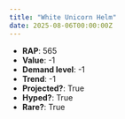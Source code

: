 ```yaml
---
title: "White Unicorn Helm"
date: 2025-08-06T00:00:00Z
---
```

- **RAP**: 565
- **Value**: -1
- **Demand level**: -1
- **Trend**: -1
- **Projected?**: True
- **Hyped?**: True
- **Rare?**: True
